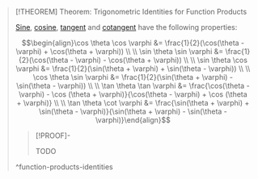 >[!THEOREM] Theorem: Trigonometric Identities for Function Products
>
>[Sine](Real%20Sine%20Function/Real%20Sine%20Function.md), [cosine](Real%20Cosine%20Function/Real%20Cosine%20Function.md), [tangent](Real%20Tangent%20Function/Real%20Tangent%20Function.md) and [cotangent](Real%20Cotangent%20Substitution/Real%20Cotangent%20Function.md) have the following properties:
>
>$$\begin{align}\cos \theta \cos \varphi &= \frac{1}{2}(\cos(\theta - \varphi) + \cos(\theta + \varphi)) \\ \\ \sin \theta \sin \varphi &= \frac{1}{2}(\cos(\theta - \varphi) - \cos(\theta + \varphi)) \\ \\ \sin \theta \cos \varphi &= \frac{1}{2}(\sin(\theta + \varphi) + \sin(\theta - \varphi)) \\ \\ \cos \theta \sin \varphi &= \frac{1}{2}(\sin(\theta + \varphi) - \sin(\theta - \varphi)) \\ \\ \tan \theta \tan \varphi &= \frac{\cos(\theta - \varphi) - \cos (\theta + \varphi)}{\cos(\theta - \varphi) + \cos (\theta + \varphi)} \\ \\ \tan \theta \cot \varphi &= \frac{\sin(\theta + \varphi) + \sin(\theta - \varphi)}{\sin(\theta + \varphi) - \sin(\theta - \varphi)}\end{align}$$
>
>>[!PROOF]-
>>
>>TODO
>>
>
>^function-products-identities
>